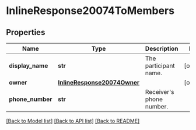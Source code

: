 # InlineResponse20074ToMembers

## Properties
Name | Type | Description | Notes
------------ | ------------- | ------------- | -------------
**display_name** | **str** | The participant name. | [optional] 
**owner** | [**InlineResponse20074Owner**](InlineResponse20074Owner.md) |  | [optional] 
**phone_number** | **str** | Receiver&#x27;s phone number. | 

[[Back to Model list]](../README.md#documentation-for-models) [[Back to API list]](../README.md#documentation-for-api-endpoints) [[Back to README]](../README.md)

